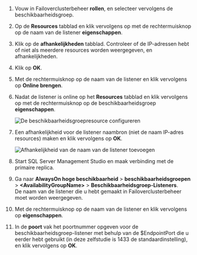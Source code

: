 1. Vouw in Failoverclusterbeheer **rollen**, en selecteer vervolgens de beschikbaarheidsgroep.  

2. Op de **Resources** tabblad en klik vervolgens op met de rechtermuisknop op de naam van de listener **eigenschappen**.

3. Klik op de **afhankelijkheden** tabblad. Controleer of de IP-adressen hebt of niet als meerdere resources worden weergegeven, en afhankelijkheden.  

4. Klik op **OK**.

5. Met de rechtermuisknop op de naam van de listener en klik vervolgens op **Online brengen**.

6. Nadat de listener is online op het **Resources** tabblad en klik vervolgens op met de rechtermuisknop op de beschikbaarheidsgroep **eigenschappen**.
   
    ![De beschikbaarheidsgroepresource configureren](./media/virtual-machines-sql-server-configure-alwayson-availability-group-listener/IC678772.gif)

7. Een afhankelijkheid voor de listener naambron (niet de naam IP-adres resources) maken en klik vervolgens op **OK**.
   
    ![Afhankelijkheid van de naam van de listener toevoegen](./media/virtual-machines-sql-server-configure-alwayson-availability-group-listener/IC678773.gif)

8. Start SQL Server Management Studio en maak verbinding met de primaire replica.

9. Ga naar **AlwaysOn hoge beschikbaarheid** > **beschikbaarheidsgroepen** > **\<AvailabilityGroupName\>**   >  **Beschikbaarheidsgroep-Listeners**.  
    De naam van de listener die u hebt gemaakt in Failoverclusterbeheer moet worden weergegeven.

10. Met de rechtermuisknop op de naam van de listener en klik vervolgens op **eigenschappen**.

11. In de **poort** vak het poortnummer opgeven voor de beschikbaarheidsgroep-listener met behulp van de $EndpointPort die u eerder hebt gebruikt (in deze zelfstudie is 1433 de standaardinstelling), en klik vervolgens op **OK**.

